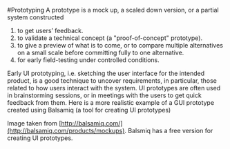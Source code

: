 #Prototyping
A prototype is a mock up, a scaled down version, or a partial system constructed 

1. to get users’ feedback. 
2. to validate a technical concept (a "proof-of-concept" prototype).
3. to give a preview of what is to come, or to compare multiple alternatives on a 
    small scale before committing fully to one alternative. 
4. for early field-testing under controlled conditions. 

<box id="phone-ui-prototype" title="" src="../images/PhoneUiPrototype.png" with="200" float="right">

Early UI prototyping, i.e. sketching the user interface for the intended product, is a good technique 
to uncover requirements, in particular, those related to how users interact with the system. 
UI prototypes are often used in brainstorming sessions, or in meetings with the users to get quick feedback from them. 
<ref src="phone-ui-prototype">Here</ref> is a more realistic example of a GUI prototype created using Balsamiq 
(a tool for creating UI prototypes)

<seg id="BAL-IMG" supplementary="true">Image taken from [http://balsamiq.com/](http://balsamiq.com/products/mockups). 
Balsmiq has a free version for creating UI prototypes.</seg>



